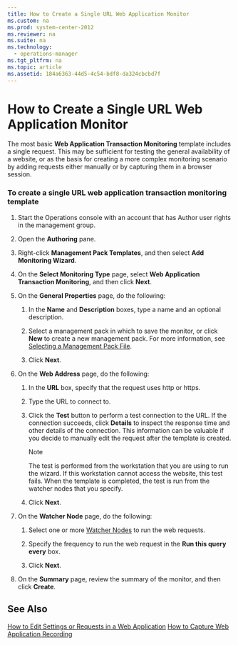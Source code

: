 ```yaml
---
title: How to Create a Single URL Web Application Monitor
ms.custom: na
ms.prod: system-center-2012
ms.reviewer: na
ms.suite: na
ms.technology: 
  - operations-manager
ms.tgt_pltfrm: na
ms.topic: article
ms.assetid: 184a6363-44d5-4c54-bdf8-da324cbcbd7f
---
```

# How to Create a Single URL Web Application Monitor
The most basic **Web Application Transaction Monitoring** template includes a single request. This may be sufficient for testing the general availability of a website, or as the basis for creating a more complex monitoring scenario by adding requests either manually or by capturing them in a browser session.

### To create a single URL web application transaction monitoring template

1.  Start the Operations console with an account that has Author user rights in the management group.

2.  Open the **Authoring** pane.

3.  Right\-click **Management Pack Templates**, and then select **Add Monitoring Wizard**.

4.  On the **Select Monitoring Type** page, select **Web Application Transaction Monitoring**, and then click **Next**.

5.  On the **General Properties** page, do the following:

    1.  In the **Name** and **Description** boxes, type a name and an optional description.

    2.  Select a management pack in which to save the monitor, or click **New** to create a new management pack. For more information, see [Selecting a Management Pack File](../Topic/Selecting-a-Management-Pack-File.md).

    3.  Click **Next**.

6.  On the **Web Address** page, do the following:

    1.  In the **URL** box, specify that the request uses http or https.

    2.  Type the URL to connect to.

    3.  Click the **Test** button to perform a test connection to the URL. If the connection succeeds, click **Details** to inspect the response time and other details of the connection. This information can be valuable if you decide to manually edit the request after the template is created.

        > [!NOTE]
        > The test is performed from the workstation that you are using to run the wizard. If this workstation cannot access the website, this test fails. When the template is completed, the test is run from the watcher nodes that you specify.

    4.  Click **Next**.

7.  On the **Watcher Node** page, do the following:

    1.  Select one or more [Watcher Nodes](../Topic/Watcher-Nodes.md) to run the web requests.

    2.  Specify the frequency to run the web request in the **Run this query every** box.

    3.  Click **Next**.

8.  On the **Summary** page, review the summary of the monitor, and then click **Create**.

## See Also
[How to Edit Settings or Requests in a Web Application](../Topic/How-to-Edit-Settings-or-Requests-in-a-Web-Application.md)
[How to Capture Web Application Recording](../Topic/How-to-Capture-Web-Application-Recording.md)

